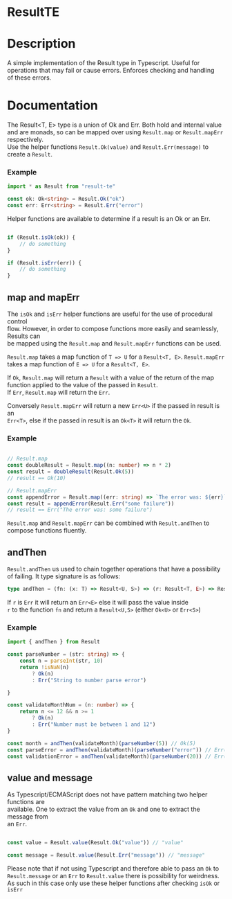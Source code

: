 ResultTE
=======

# Description

A simple implementation of the Result type in Typescript. Useful for \
operations that may fail or cause errors. Enforces checking and handling \
of these errors.

# Documentation

The Result<T, E> type is a union of Ok<T> and Err<E>. Both hold and internal value \
and are monads, so can be mapped over using `Result.map` or `Result.mapErr` respectively. \
Use the helper functions `Result.Ok(value)` and `Result.Err(message)` to create a `Result`.

### Example

```typescript
import * as Result from "result-te"

const ok: Ok<string> = Result.Ok("ok")
const err: Err<string> = Result.Err("error")

```

Helper functions are available to determine if a result is an Ok or an Err.

```typescript

if (Result.isOk(ok)) {
    // do something
}

if (Result.isErr(err)) {
    // do something
}

```

## map and mapErr

The `isOk` and `isErr` helper functions are useful for the use of procedural control \
flow. However, in order to compose functions more easily and seamlessly, Results can \
be mapped using the `Result.map` and `Result.mapErr` functions can be used.

`Result.map` takes a map function of `T => U` for a `Result<T, E>`.
`Result.mapErr` takes a map function of `E => U` for a `Result<T, E>`.


If `Ok`, `Result.map` will return a `Result` with a value of the return of the map \
function applied to the value of the passed in `Result`. \
If `Err`, `Result.map` will return the `Err`.

Conversely `Result.mapErr` will return a new `Err<U>` if the passed in result is an \
`Err<T>`, else if the passed in result is an `Ok<T>` it will return the `Ok`.

### Example

```typescript

// Result.map
const doubleResult = Result.map((n: number) => n * 2)
const result = doubleResult(Result.Ok(5))
// result == Ok(10)

// Result.mapErr
const appendError = Result.map((err: string) => `The error was: ${err}`)
const result = appendError(Result.Err("some failure"))
// result == Err("The error was: some failure")

```

`Result.map` and `Result.mapErr` can be combined with `Result.andThen` to
compose functions fluently.

## andThen

`Result.andThen` us used to chain together operations that have a possibility \
of failing. It type signature is as follows:

```typescript
type andThen = (fn: (x: T) => Result<U, S>) => (r: Result<T, E>) => Result<U, S>
```

If `r` is `Err` it will return an `Err<E>` else it will pass the value inside \
`r` to the function `fn` and return a `Result<U,S>` (either `Ok<U>` or `Err<S>`)

### Example

```typescript
import { andThen } from Result

const parseNumber = (str: string) => {
    const n = parseInt(str, 10)
    return !isNaN(n)
        ? Ok(n)
        : Err("String to number parse error")

}

const validateMonthNum = (n: number) => {
    return n <= 12 && n >= 1
        ? Ok(n)
        : Err("Number must be between 1 and 12")
}

const month = andThen(validateMonth)(parseNumber(5)) // Ok(5)
const parseError = andThen(validateMonth)(parseNumber("error")) // Err("String to number parse error")
const validationError = andThen(validateMonth)(parseNumber(20)) // Err("Number must be between 1 and 12")

```

## value and message

As Typescript/ECMAScript does not have pattern matching two helper functions are \
available. One to extract the value from an `Ok` and one to extract the message from \
an `Err`.

```typescript

const value = Result.value(Result.Ok("value")) // "value"

const message = Result.value(Result.Err("message")) // "message"

```

Please note that if not using Typescript and therefore able to pass an `Ok` to \
`Result.message` or an `Err` to `Result.value` there is possibility for weirdness. \
As such in this case only use these helper functions after checking `isOk` or `isErr`